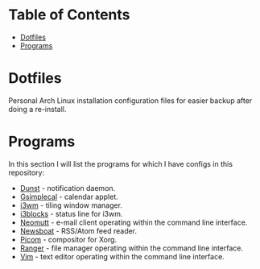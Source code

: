 Table of Contents
=================
* [Dotfiles](#Dotfiles)
* [Programs](#Programs)

# Dotfiles

Personal Arch Linux installation configuration files for easier backup after doing a re-install.

# Programs
In this section I will list the programs for which I have configs in this repository:

* [Dunst](../master/dunst/) - notification daemon.
* [Gsimplecal](../master/gsimplecal/) - calendar applet.
* [i3wm](./master/i3/) - tiling window manager.
* [i3blocks](../master/i3blocks/) - status line for i3wm.
* [Neomutt](../master/mutt/) - e-mail client operating within the command line interface.
* [Newsboat](../master/newsboat_config/) - RSS/Atom feed reader.
* [Picom](../master/picom/) - compositor for Xorg.
* [Ranger](../master/ranger/) - file manager operating within the command line interface.
* [Vim](../master/.vimrc) - text editor operating within the command line interface.
